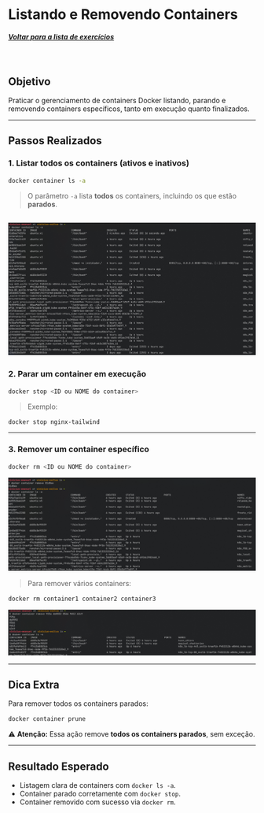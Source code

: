 # Listando e Removendo Containers
##### [Voltar para a lista de exercícios](../README.md)

<br>

## Objetivo

Praticar o gerenciamento de containers Docker listando, parando e removendo containers específicos, tanto em execução quanto finalizados.

---

## Passos Realizados

### 1. Listar todos os containers (ativos e inativos)

```bash
docker container ls -a
```

> O parâmetro `-a` lista **todos** os containers, incluindo os que estão **parados**.

![alt text](<../assets/to_README/03 - CONTAINER LS.png>)
---

### 2. Parar um container em execução

```bash
docker stop <ID ou NOME do container>
```


> Exemplo:
```bash
docker stop nginx-tailwind
```

---

### 3. Remover um container específico

```bash
docker rm <ID ou NOME do container>
```
![alt text](<../assets/to_README/03 - DOCKER RM.png>)


> Para remover vários containers:
```bash
docker rm container1 container2 container3
```

![alt text](<../assets/to_README/03 - DOCKER RM (2).png>)

---

## Dica Extra

Para remover todos os containers parados:

```bash
docker container prune
```

⚠️ **Atenção:** Essa ação remove **todos os containers parados**, sem exceção.

---

## Resultado Esperado

- Listagem clara de containers com `docker ls -a`.
- Container parado corretamente com `docker stop`.
- Container removido com sucesso via `docker rm`.
